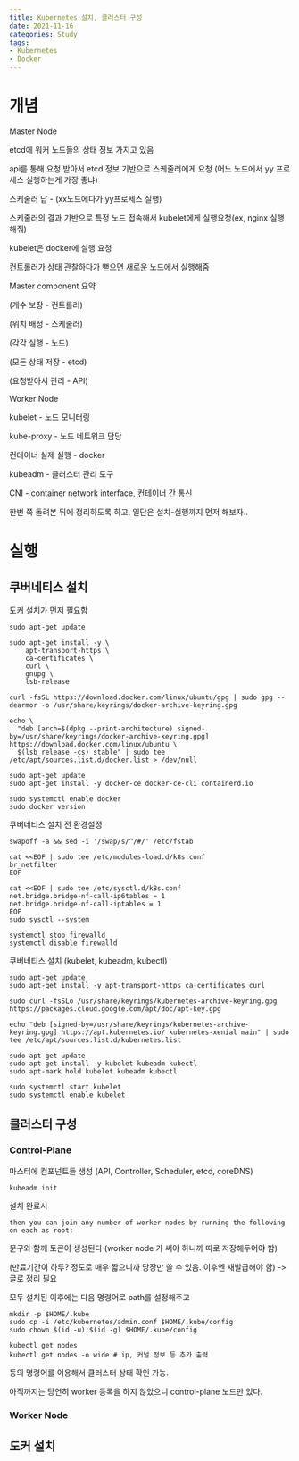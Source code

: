 ```yaml
---
title: Kubernetes 설치, 클러스터 구성
date: 2021-11-16
categories: Study
tags:
- Kubernetes
- Docker
---
```



# 개념

Master Node

etcd에 워커 노드들의 상태 정보 가지고 있음

api를 통해 요청 받아서 etcd 정보 기반으로 스케줄러에게 요청 (어느 노드에서 yy 프로세스 실행하는게 가장 좋냐)

스케줄러 답 - (xx노드에다가 yy프로세스 실행)

스케줄러의 결과 기반으로 특정 노드 접속해서 kubelet에게 실행요청(ex, nginx 실행해줘)

kubelet은 docker에 실행 요청

컨트롤러가 상태 관찰하다가 뻗으면 새로운 노드에서 실행해줌

Master component 요약

(개수 보장 - 컨트롤러)

(위치 배정 - 스케줄러)

(각각 실행 - 노드)

(모든 상태 저장 - etcd)

(요청받아서 관리 - API)

Worker Node

kubelet - 노드 모니터링

kube-proxy - 노드 네트워크 담당

컨테이너 실제 실행 - docker

kubeadm - 클러스터 관리 도구

CNI - container network interface, 컨테이너 간 통신

한번 쭉 돌려본 뒤에 정리하도록 하고, 일단은 설치-실행까지 먼저 해보자..

# 실행

## 쿠버네티스 설치

도커 설치가 먼저 필요함

```shell
sudo apt-get update

sudo apt-get install -y \
    apt-transport-https \
    ca-certificates \
    curl \
    gnupg \
    lsb-release

curl -fsSL https://download.docker.com/linux/ubuntu/gpg | sudo gpg --dearmor -o /usr/share/keyrings/docker-archive-keyring.gpg

echo \
  "deb [arch=$(dpkg --print-architecture) signed-by=/usr/share/keyrings/docker-archive-keyring.gpg] https://download.docker.com/linux/ubuntu \
  $(lsb_release -cs) stable" | sudo tee /etc/apt/sources.list.d/docker.list > /dev/null

sudo apt-get update
sudo apt-get install -y docker-ce docker-ce-cli containerd.io

sudo systemctl enable docker
sudo docker version
```

쿠버네티스 설치 전 환경설정
```shell
swapoff -a && sed -i '/swap/s/^/#/' /etc/fstab

cat <<EOF | sudo tee /etc/modules-load.d/k8s.conf
br_netfilter
EOF

cat <<EOF | sudo tee /etc/sysctl.d/k8s.conf
net.bridge.bridge-nf-call-ip6tables = 1
net.bridge.bridge-nf-call-iptables = 1
EOF
sudo sysctl --system

systemctl stop firewalld 
systemctl disable firewalld
```

쿠버네티스 설치 (kubelet, kubeadm, kubectl)

```shell
sudo apt-get update
sudo apt-get install -y apt-transport-https ca-certificates curl

sudo curl -fsSLo /usr/share/keyrings/kubernetes-archive-keyring.gpg https://packages.cloud.google.com/apt/doc/apt-key.gpg

echo "deb [signed-by=/usr/share/keyrings/kubernetes-archive-keyring.gpg] https://apt.kubernetes.io/ kubernetes-xenial main" | sudo tee /etc/apt/sources.list.d/kubernetes.list
 
sudo apt-get update
sudo apt-get install -y kubelet kubeadm kubectl
sudo apt-mark hold kubelet kubeadm kubectl

sudo systemctl start kubelet
sudo systemctl enable kubelet
```

## 클러스터 구성

### Control-Plane

마스터에 컴포넌트들 생성 (API, Controller, Scheduler, etcd, coreDNS)

```shell
kubeadm init
```

설치 완료시

```
then you can join any number of worker nodes by running the following on each as root:
```

문구와 함께 토큰이 생성된다
(worker node 가 써야 하니까 따로 저장해두어야 함)

(만료기간이 하루? 정도로 매우 짧으니까 당장만 쓸 수 있음. 이후엔 재발급해야 함) -> 글로 정리 필요

모두 설치된 이후에는 다음 명령어로 path를 설정해주고
```shell
mkdir -p $HOME/.kube
sudo cp -i /etc/kubernetes/admin.conf $HOME/.kube/config
sudo chown $(id -u):$(id -g) $HOME/.kube/config
```

```shell
kubectl get nodes
kubectl get nodes -o wide # ip, 커널 정보 등 추가 출력
```
등의 명령어를 이용해서 클러스터 상태 확인 가능.

아직까지는 당연히 worker 등록을 하지 않았으니 control-plane 노드만 있다.

### Worker Node

## 도커 설치

<!--

토큰 재생성 방법
kubeadm token create --ttl 0 (ttl은 유효기간. 10m, 100h 등. 0은 만료기간 없음)
해시값 구하기 (불변인듯?) : openssl x509 -pubkey -in /etc/kubernetes/pki/ca.crt | openssl rsa -pubin -outform der 2>/dev/null | openssl dgst -sha256 -hex | sed 's/^.* //'
kubeadm token list (토큰 리스트 보기)

클러스터 구성

kubectl get nodes -> 현재 노드 보기
근데 실행 안됨. 왜와이? path 등록 안되어있으니까.

mkdir -p $HOME/.kube
sudo cp -i /etc/kubernetes/admin.conf $HOME/.kube/config
sudo chown $(id -u):$(id -g) $HOME/.kube/config
이후 다시 kubectl get nodes 하면 잘 뜸

마스터가 not ready일텐데, 컨테이너 네트워크가 설치되지 않아서 그럼.
네트워크 애드온 설치 (컨테이너끼리 통신 가능하게)
 kubectl apply -f "https://cloud.weave.works/k8s/net?k8s-version=$(kubectl version | base64 | tr -d '\n')"
(마스터에서만 실행하면 됨)

워커
앞서 만들어둔 토큰을 그대로 노드들에 복사해서 실행하면 됨
kubeadm join [master-node-ip]:[port] --token [token] --discovery-token-ca-cert-hash sha256:[hash키]
-> 실행 안됨.. (에러로그 보려면 --v=5)
워커의 kubelet이 계속 죽어서 재실행되는 현상 -> 알고보니 원래 그럼

/etc/docker 에
{
  "exec-opts": ["native.cgroupdriver=systemd"],
  "log-driver": "json-file",
  "log-opts": {
    "max-size": "100m"
  },
  "storage-driver": "overlay2"
}
추가 후
sudo systemctl daemon-reload
sudo systemctl restart docker

sudo vi /etc/fstab
swap 라인 주석처리

이후 sudo reboot
다시 쿠브아담 조인 하면 잘 됨.
마스터에서 kubectl get nodes 실행시 노드 나옴

-- kube 명령어들 자동완성 등록방법
source <(kubectl completion bash)
echo "source <(kubectl completion bash)" >> ~/.bashrc
kubectl->kubeadm 동일하게 하면 kubeadm도 됨

__>